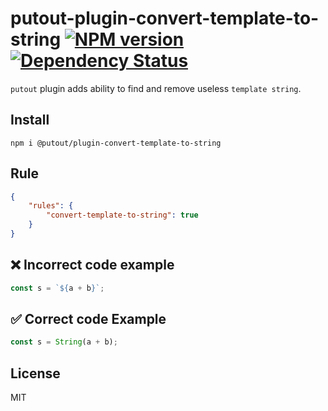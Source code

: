 # putout-plugin-convert-template-to-string [![NPM version][NPMIMGURL]][NPMURL] [![Dependency Status][DependencyStatusIMGURL]][DependencyStatusURL]

[NPMIMGURL]:                https://img.shields.io/npm/v/@putout/plugin-convert-template-to-string.svg?style=flat&longCache=true
[NPMURL]:                   https://npmjs.org/package/@putout/plugin-convert-template-to-string"npm"

[DependencyStatusURL]:      https://david-dm.org/coderaiser/putout?path=packages/plugin-convert-template-to-string
[DependencyStatusIMGURL]:   https://david-dm.org/coderaiser/putout.svg?path=packages/plugin-convert-template-to-string

`putout` plugin adds ability to find and remove useless `template string`.

## Install

```
npm i @putout/plugin-convert-template-to-string
```

## Rule

```json
{
    "rules": {
        "convert-template-to-string": true
    }
}
```

## ❌ Incorrect code example

```js
const s = `${a + b}`;
```

## ✅ Correct code Example

```js
const s = String(a + b);
```

## License

MIT

